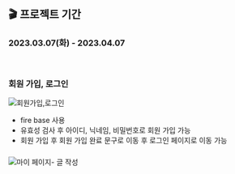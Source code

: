 ## 🎬 프로젝트 기간  
<h3>2023.03.07(화) - 2023.04.07</h3>

<br/>

### 회원 가입, 로그인

![회원가입,로그인](https://user-images.githubusercontent.com/97446711/234043720-8fcba876-9cd4-4851-8d22-2cc8cb0c2151.gif)
 * fire base 사용
 * 유효성 검사 후 아이디, 닉네임, 비밀번호로 회원 가입 가능
 * 회원 가입 후 회원 가입 완료 문구로 이동 후 로그인 페이지로 이동 가능

### 

![마이 페이지-  글 작성](https://user-images.githubusercontent.com/97446711/234044255-1b27649f-9bc9-4976-b1f4-c3b5b9cb21b5.gif)





<br/>
